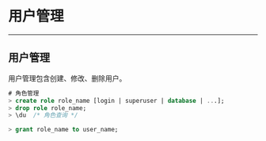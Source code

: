 # 用户管理
---

## 用户管理

用户管理包含创建、修改、删除用户。

```sql
# 角色管理
> create role role_name [login | superuser | database | ...];
> drop role role_name;
> \du  /* 角色查询 */

> grant role_name to user_name;
``` 